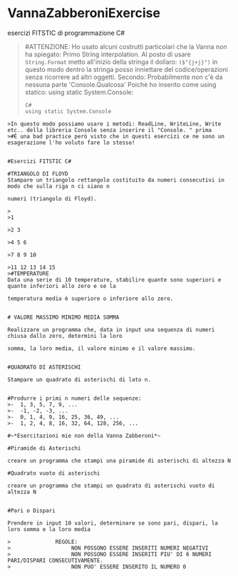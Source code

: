 
# VannaZabberoniExercise
esercizi FITSTIC di programmazione C#

> #ATTENZIONE:
>Ho usato alcuni costrutti particolari che la Vanna non ha spiegato:
>Primo String interpolation. Al posto di usare ```String.Format``` metto all'inizio della stringa il dollaro: ```($"{j+j}")``` in questo modo dentro la stringa posso inniettare del codice/operazioni senza ricorrere ad altri oggetti.
>Secondo: Probabilmente non c'è da nessuna parte 'Console.Qualcosa' Poichè ho inserito come using statico: using static System.Console:
>```
>C# 
>using static System.Console
```
>In questo modo possiamo usare i metodi: ReadLine, WriteLine, Write etc.. della libreria Console senza inserire il "Console. " prima
>#È una bad practice però visto che in questi esercizi ce ne sono un esagerazione l'ho voluto fare lo stesso!


#Esercizi FITSTIC C# 

#TRIANGOLO DI FLOYD
Stampare un triangolo rettangolo costituito da numeri consecutivi in modo che sulla riga n ci siano n

numeri (triangolo di Floyd).

>
>1

>2 3

>4 5 6

>7 8 9 10

>11 12 13 14 15
>#TEMPERATURE
Data una serie di 10 temperature, stabilire quante sono superiori e quante inferiori allo zero e se la

temperatura media è superiore o inferiore allo zero.


# VALORE MASSIMO MINIMO MEDIA SOMMA

Realizzare un programma che, data in input una sequenza di numeri chiusa dallo zero, determini la loro

somma, la loro media, il valore minimo e il valore massimo.


#QUADRATO DI ASTERISCHI

Stampare un quadrato di asterischi di lato n.


#Produrre i primi n numeri delle sequenze:
>-	1, 3, 5, 7, 9, ...
>-	-1, -2, -3, ...
>-	0, 1, 4, 9, 16, 25, 36, 49, ...
>-	1, 2, 4, 8, 16, 32, 64, 128, 256, ... 

#~*Esercitazioni mie non della Vanna Zabberoni*~

#Piramide di Asterischi

creare un programma che stampi una piramide di asterischi di altezza N

#Quadrato vuoto di asterischi

creare un programma che stampi un quadrato di asterischi vuoto di altezza N


#Pari o Dispari

Prendere in input 10 valori, determinare se sono pari, dispari, la loro somma e la loro media

>              REGOLE:
>                   NON POSSONO ESSERE INSERITI NUMERI NEGATIVI
>                   NON POSSONO ESSERE INSERITI PIU' DI 6 NUMERI PARI/DISPARI CONSECUTIVAMENTE.
>                   NON PUO' ESSERE INSERITO IL NUMERO 0

